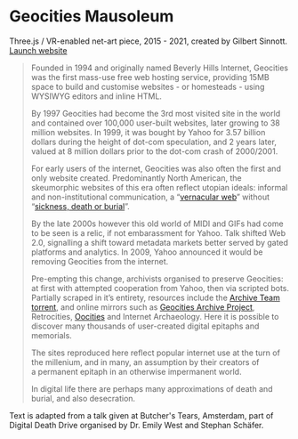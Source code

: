 # Geocities Mausoleum

Three.js / VR-enabled net-art piece, 2015 - 2021, created by Gilbert Sinnott. [Launch website](https://autr.github.io/geocities-mausoleum)

> Founded in 1994 and originally named Beverly Hills Internet, Geocities was the first mass-use free web hosting service, providing 15MB space to build and customise websites - or homesteads - using WYSIWYG editors and inline HTML. 
>
>By 1997 Geocities had become the 3rd most visited site in the world and contained over 100,000 user-built websites, later growing to 38 million websites. In 1999, it was bought by Yahoo for 3.57 billion dollars during the height of dot-com speculation, and 2 years later, valued at 8 million dollars prior to the dot-com crash of 2000/2001.
>
> For early users of the internet, Geocities was also often the first and only website created. Predominantly North American, the skeumorphic websites of this era often reflect utopian ideals: informal and non-institutional communication, a “[vernacular web](http://contemporary-home-computing.org/vernacular-web-2/)” without “[sickness, death or burial](http://art.teleportacia.org/observation/vernacular/)”. 
>
> By the late 2000s however this old world of MIDI and GIFs had come to be seen is a relic, if not embarassment for Yahoo. Talk shifted Web 2.0, signalling a shift toward metadata markets better served by gated platforms and analytics. In 2009, Yahoo announced it would be removing Geocities from the internet.
>
> Pre-empting this change, archivists organised to preserve Geocities: at first with attempted cooperation from Yahoo, then via scripted bots. Partially scraped in it’s entirety, resources include the [Archive Team torrent](https://thepiratebay.org/description.php?id=5923737), and online mirrors such as [Geocities Archive Project](http://geocities.ws/archive/), Retrocities, [Oocities](https://www.oocities.org) and Internet Archaeology. Here it is possible to discover many thousands of user-created digital epitaphs and memorials. 
>
> The sites reproduced here reflect popular internet use at the turn of the millenium, and in many, an assumption by their creators of a permanent epitaph in an otherwise impermanent world. 
>
> In digital life there are perhaps many approximations of death and burial, and also desecration.

Text is adapted from a talk given at Butcher's Tears, Amsterdam, part of Digital Death Drive organised by Dr. Emily West and Stephan Schäfer. 